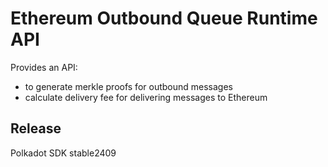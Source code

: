 # Ethereum Outbound Queue Runtime API

Provides an API:

- to generate merkle proofs for outbound messages
- calculate delivery fee for delivering messages to Ethereum


## Release

Polkadot SDK stable2409

